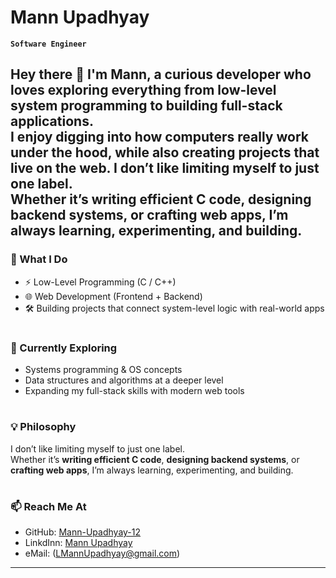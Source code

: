 # Mann Upadhyay  

**` Software Engineer `**  

Hey there 👋 I'm Mann, a curious developer who loves exploring **everything from low-level system programming** to **building full-stack applications**.  
I enjoy digging into how computers really work under the hood, while also creating projects that live on the web.  I don’t like limiting myself to just one label.  
Whether it’s **writing efficient C code**, **designing backend systems**, or **crafting web apps**, I’m always learning, experimenting, and building. 
---

### 🚀 What I Do  
- ⚡ Low-Level Programming (C / C++)  
- 🌐 Web Development (Frontend + Backend)  
- 🛠️ Building projects that connect system-level logic with real-world apps  

#

### 🌱 Currently Exploring  
- Systems programming & OS concepts  
- Data structures and algorithms at a deeper level  
- Expanding my full-stack skills with modern web tools  

#

### 💡 Philosophy  
I don’t like limiting myself to just one label.  
Whether it’s **writing efficient C code**, **designing backend systems**, or **crafting web apps**, I’m always learning, experimenting, and building.  

#

### 📫 Reach Me At  
- GitHub: [Mann-Upadhyay-12](https://github.com/Mann-Upadhyay-12)
- LinkdInn: [Mann Upadhyay](https://www.linkedin.com/in/mann-upadhyay-a55380312?utm_source=share&utm_campaign=share_via&utm_content=profile&utm_medium=android_app)
- eMail: (LMannUpadhyay@gmail.com)

---
